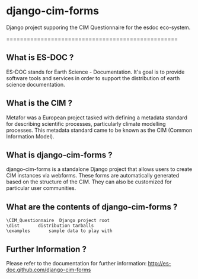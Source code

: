 django-cim-forms
===============

Django project supporing the CIM Questionnaire for the esdoc eco-system.


==================================================

What is ES-DOC ?
--------------------------------------

ES-DOC stands for Earth Science - Documentation.  It's goal is to provide software tools and services in order to support the distribution of earth science documentation.


What is the CIM ?
--------------------------------------

Metafor was a European project tasked with defining a metadata standard for describing scientific processes, particularly climate modelling processes.  This metadata standard came to be known as the CIM (Common Information Model).


What is django-cim-forms ?
--------------------------------------

django-cim-forms is a standalone Django project that allows users to create CIM instances via webforms.  These forms are automatically generated based on the structure of the CIM.  They can also be customized for particular user communities. 



What are the contents of django-cim-forms ?
--------------------------------------

    \CIM_Questionnaire	Django project root
    \dist		distribution tarballs
    \examples		sample data to play with


Further Information ?
--------------------------------------

Please refer to the documentation for further information: http://es-doc.github.com/django-cim-forms

